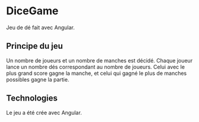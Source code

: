 # DiceGame

Jeu de dé fait avec Angular. 

## Principe du jeu

Un nombre de joueurs et un nombre de manches est décidé. Chaque joueur lance un nombre dés correspondant au nombre de joueurs. Celui avec le plus grand score gagne la manche, et celui qui gagné le plus de manches possibles gagne la partie.

## Technologies

Le jeu a été crée avec Angular.

